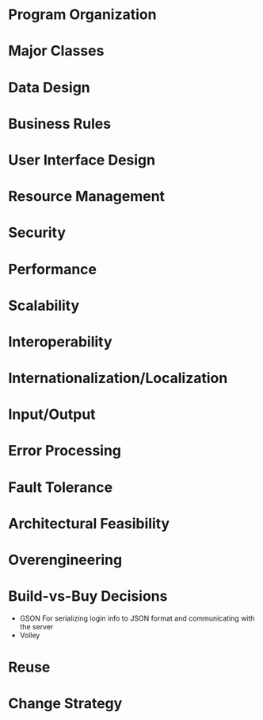 # Program Organization

# Major Classes

# Data Design

# Business Rules

# User Interface Design

# Resource Management

# Security

# Performance

# Scalability

# Interoperability

# Internationalization/Localization

# Input/Output

# Error Processing

# Fault Tolerance

# Architectural Feasibility

# Overengineering

# Build-vs-Buy Decisions

* GSON
    For serializing login info to JSON format and communicating with the server
* Volley

# Reuse

# Change Strategy
